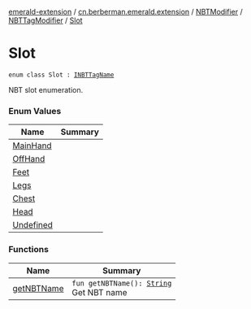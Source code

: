 [emerald-extension](../../../../index.md) / [cn.berberman.emerald.extension](../../../index.md) / [NBTModifier](../../index.md) / [NBTTagModifier](../index.md) / [Slot](.)

# Slot

`enum class Slot : `[`INBTTagName`](../-i-n-b-t-tag-name/index.md)

NBT slot enumeration.

### Enum Values

| Name | Summary |
|---|---|
| [MainHand](-main-hand.md) |  |
| [OffHand](-off-hand.md) |  |
| [Feet](-feet.md) |  |
| [Legs](-legs.md) |  |
| [Chest](-chest.md) |  |
| [Head](-head.md) |  |
| [Undefined](-undefined.md) |  |

### Functions

| Name | Summary |
|---|---|
| [getNBTName](get-n-b-t-name.md) | `fun getNBTName(): `[`String`](https://kotlinlang.org/api/latest/jvm/stdlib/kotlin/-string/index.html)<br>Get NBT name |
